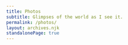 ```yaml
---
title: Photos
subtitle: Glimpses of the world as I see it.
permalink: /photos/
layout: archives.njk
standalonePage: true
---
```

